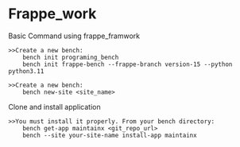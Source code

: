 # Frappe_work

Basic Command using frappe_framwork

    >>Create a new bench:
        bench init programing_bench
        bench init frappe-bench --frappe-branch version-15 --python python3.11
        
    >>Create a new bench:
        bench new-site <site_name>


Clone and install application

    >>You must install it properly. From your bench directory:
        bench get-app maintainx <git_repo_url>
        bench --site your-site-name install-app maintainx
      
      
